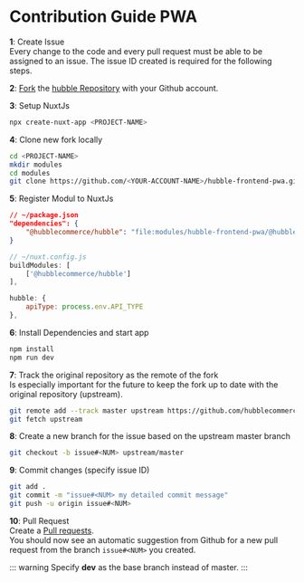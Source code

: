 # Contribution Guide PWA

**1**: Create Issue <br>
Every change to the code and every pull request must be able to be assigned to an issue.
The issue ID created is required for the following steps.

**2**: [Fork](https://docs.github.com/en/free-pro-team@latest/github/getting-started-with-github/fork-a-repo) 
the [hubble Repository](https://github.com/hubblecommerce/hubble-frontend-pwa) with your Github account.

**3**: Setup NuxtJs
``` bash
npx create-nuxt-app <PROJECT-NAME>
```

**4**: Clone new fork locally
``` bash
cd <PROJECT-NAME>
mkdir modules
cd modules
git clone https://github.com/<YOUR-ACCOUNT-NAME>/hubble-frontend-pwa.git
```

**5**: Register Modul to NuxtJs
``` json
// ~/package.json
"dependencies": { 
    "@hubblecommerce/hubble": "file:modules/hubble-frontend-pwa/@hubblecommerce/hubble"
}
```

``` js
// ~/nuxt.config.js
buildModules: [
    ['@hubblecommerce/hubble']
],

hubble: {
    apiType: process.env.API_TYPE
},
```

**6**: Install Dependencies and start app
``` bash
npm install
npm run dev
```

**7**: Track the original repository as the remote of the fork <br>
Is especially important for the future to keep the fork up to date with the original repository (upstream).
 ``` bash
git remote add --track master upstream https://github.com/hubblecommerce/hubble-frontend-pwa.git
git fetch upstream
 ```

**8**: Create a new branch for the issue based on the upstream master branch
``` bash
git checkout -b issue#<NUM> upstream/master
```

**9**: Commit changes (specify issue ID)
``` bash
git add .
git commit -m "issue#<NUM> my detailed commit message"
git push -u origin issue#<NUM>
```

**10**: Pull Request <br>
Create a [Pull requests](https://github.com/hubblecommerce/hubble-frontend-pwa/pulls). <br>
You should now see an automatic suggestion from Github for a new pull request from the branch `issue#<NUM>` you created.

::: warning
Specify **dev** as the base branch instead of master.
::: 